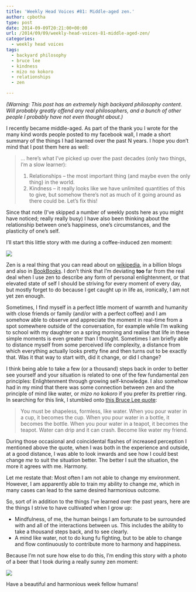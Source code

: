 ```yaml
---
title: 'Weekly Head Voices #81: Middle-aged zen.'
author: cpbotha
type: post
date: 2014-09-09T20:21:00+00:00
url: /2014/09/09/weekly-head-voices-81-middle-aged-zen/
categories:
  - weekly head voices
tags:
  - backyard philosophy
  - bruce lee
  - kindness
  - mizo no kokoro
  - relationships
  - zen

---
```

_(Warning: This post has an extremely high backyard philosophy content. Will probably greatly offend any real philosophers, and a bunch of other people I probably have not even thought about.)_ 

I recently became middle-aged. As part of the thank you I wrote for the many kind words people posted to my facebook wall, I made a short summary of the things I had learned over the past N years. I hope you don&#8217;t mind that I post them here as well: 

> &#x2026; here&#8217;s what I&#8217;ve picked up over the past decades (only two things, I&#8217;m a slow learner): 
> 
> <ol class="org-ol">
>   <li>
>     Relationships &#8211; the most important thing (and maybe even the only thing) in the world.
>   </li>
>   <li>
>     Kindness &#8211; it really looks like we have unlimited quantities of this to give, but somehow there&#8217;s not as much of it going around as there could be. Let&#8217;s fix this!
>   </li>
> </ol>

Since that note (I&#8217;ve skipped a number of weekly posts here as you might have noticed; really really busy) I have also been thinking about the relationship between one&#8217;s happiness, one&#8217;s circumstances, and the plasticity of one&#8217;s self. 

I&#8217;ll start this little story with me during a coffee-induced zen moment: 

<div class="figure">
  <p>
    <a href="http://cpbotha.net/wp-content/uploads/2014/08/wpid-cpbotha_at_coffee_roasting_co.jpg" data-rel="lightbox-image-0" data-rl_title="" data-rl_caption="" title=""><img src="http://cpbotha.net/wp-content/uploads/2014/08/wpid-cpbotha_at_coffee_roasting_co-300x225.jpg" /></a>
  </p></p>
</div>

Zen is a real thing that you can read about on [wikipedia][1], in a billion blogs and also in <a href="http://youtu.be/MOXQo7nURs0" data-rel="lightbox-video-0">BookBooks</a>. I don&#8217;t think that I&#8217;m deviating **too** far from the real deal when I use zen to describe any form of personal enlightenment, or that elevated state of self I should be striving for every moment of every day, but mostly forget to do because I get caught up in life as, ironically, I am not yet zen enough. 

Sometimes, I find myself in a perfect little moment of warmth and humanity with close friends or family (and/or with a perfect coffee) and I am somehow able to observe and appreciate the moment in real-time from a spot somewhere outside of the conversation, for example while I&#8217;m walking to school with my daughter on a spring morning and realise that life in these simple moments is even greater than I thought. Sometimes I am briefly able to distance myself from some perceived life complexity, a distance from which everything actually looks pretty fine and then turns out to be exactly that. Was it that way to start with, did it change, or did I change? 

I think being able to take a few (or a thousand) steps back in order to better see yourself and your situation is related to one of the few fundamental zen principles: Enlightenment through growing self-knowledge. I also somehow had in my mind that there was some connection between zen and the principle of mind like water, or _mizo no kokoro_ if you prefer its prettier ring. In searching for this link, I stumbled onto [this Bruce Lee quote][2]: 

> You must be shapeless, formless, like water. When you pour water in a cup, it becomes the cup. When you pour water in a bottle, it becomes the bottle. When you pour water in a teapot, it becomes the teapot. Water can drip and it can crash. Become like water my friend. 

During those occasional and coincidental flashes of increased perception I mentioned above the quote, when I was both in the experience and outside, at a good distance, I was able to look inwards and see how I could best change _me_ to suit the situation better. The better I suit the situation, the more it agrees with me. Harmony. 

Let me restate that: Most often I am not able to change my environment. However, I am apparently able to train my ability to change _me_, which in many cases can lead to the same desired harmonious outcome. 

So, sort of in addition to the things I&#8217;ve learned over the past years, here are the things I strive to have cultivated when I grow up: 

<ul class="org-ul">
  <li>
    Mindfulness, of me, the human beings I am fortunate to be surrounded with and all of the interactions between us. This includes the ability to take a thousand steps back, and to see clearly.
  </li>
  <li>
    A mind like water, not to do kung fu fighting, but to be able to change and flow continuously to contribute more to harmony and happiness.
  </li>
</ul>

Because I&#8217;m not sure how else to do this, I&#8217;m ending this story with a photo of a beer that I took during a really sunny zen moment: 

<div class="figure">
  <p>
    <a href="http://cpbotha.net/wp-content/uploads/2014/09/wpid-radison_jack_black.jpg" data-rel="lightbox-image-1" data-rl_title="" data-rl_caption="" title=""><img src="http://cpbotha.net/wp-content/uploads/2014/09/wpid-radison_jack_black-300x225.jpg" /></a>
  </p></p>
</div>

Have a beautiful and harmonious week fellow humans!

 [1]: http://en.wikipedia.org/wiki/Zen
 [2]: http://www.goodreads.com/quotes/163198-you-must-be-shapeless-formless-like-water-when-you-pour
